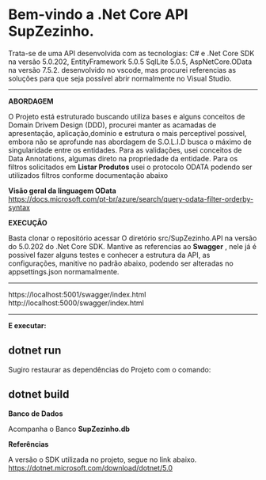 # Bem-vindo a .Net Core API SupZezinho.

Trata-se de uma API desenvolvida com as tecnologias: C# e .Net Core SDK na versão 5.0.202, EntityFramework 5.0.5 SqlLite 5.0.5, AspNetCore.OData na versão 7.5.2. desenvolvido no vscode, mas procurei referencias as soluções para que seja possível abrir normalmente no Visual Studio.

****
**ABORDAGEM**

O Projeto está estruturado buscando utiliza bases e alguns conceitos de Domain Drivem Design (DDD), procurei manter as acamadas de apresentação, aplicação,dominio e estrutura o mais perceptivel possivel, embora não se aprofunde nas abordagem de S.O.L.I.D busca o máximo de singularidade entre os entidades. Para as validações, usei conceitos de  Data Annotations, algumas direto na propriedade da entidade. Para os filtros solicitados em **Listar Produtos** usei o protocolo ODATA podendo ser utilizados filtros conforme documentação abaixo

**Visão geral da linguagem OData** <br>
https://docs.microsoft.com/pt-br/azure/search/query-odata-filter-orderby-syntax


**EXECUÇÃO**

Basta clonar o repositório acessar O diretório src/SupZezinho.API na versão do 5.0.202 do .Net Core SDK. Mantive as referencias ao **Swagger** , nele já é possivel fazer alguns testes e conhecer a estrutura da API, as configurações, manitive no padrão abaixo, podendo ser alteradas no appsettings.json normamalmente.

****
https://localhost:5001/swagger/index.html <br>
http://localhost:5000/swagger/index.html

****
**E executar:**
## dotnet run 

Sugiro restaurar as dependências do Projeto com o comando:
## dotnet build   

**Banco de Dados**

Acompanha o Banco **SupZezinho.db** 

**Referências**

A versão o SDK utilizada no projeto, segue no link abaixo.
https://dotnet.microsoft.com/download/dotnet/5.0

